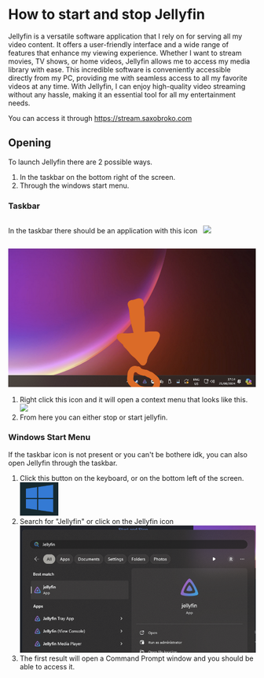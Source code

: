 # How to start and stop Jellyfin

Jellyfin is a versatile software application that I rely on for serving all my video content. It offers a user-friendly interface and a wide range of features that enhance my viewing experience. Whether I want to stream movies, TV shows, or home videos, Jellyfin allows me to access my media library with ease. This incredible software is conveniently accessible directly from my PC, providing me with seamless access to all my favorite videos at any time. With Jellyfin, I can enjoy high-quality video streaming without any hassle, making it an essential tool for all my entertainment needs.

You can access it through <a href="https://stream.saxobroko.com">https://stream.saxobroko.com</a>

## Opening

To launch Jellyfin there are 2 possible ways.

1. In the taskbar on the bottom right of the screen.
2. Through the windows start menu.

### Taskbar
<p style="display:inline-block;">
  In the taskbar there should be an application with this icon &nbsp;
  <img width="20px" src="https://cdn.jsdelivr.net/gh/walkxcode/dashboard-icons/png/jellyfin.png">
</p>

![](320c3bbb-image.png)

  1. Right click this icon and it will open a context menu that looks like this. &nbsp; &nbsp;<img src="Jellyfin/43971ced-image.png">
  2. From here you can either stop or start jellyfin.

### Windows Start Menu
If the taskbar icon is not present or you can't be bothere idk, you can also open Jellyfin through the taskbar.

1. Click this button on the keyboard, or on the bottom left of the screen. &nbsp;<img src="72dc2d08-image.png">
2. Search for "Jellyfin" or click on the Jellyfin icon
![](0da188a1-image.png)
3. The first result will open a Command Prompt window and you should be able to access it.
